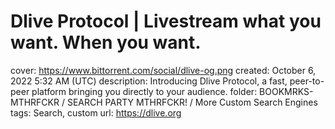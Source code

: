# Dlive Protocol | Livestream what you want. When you want.

cover: https://www.bittorrent.com/social/dlive-og.png
created: October 6, 2022 5:32 AM (UTC)
description: Introducing Dlive Protocol, a fast, peer-to-peer platform bringing you directly to your audience.
folder: BOOKMRKS-MTHRFCKR / SEARCH PARTY MTHRFCKR! / More Custom Search Engines
tags: Search, custom
url: https://dlive.org